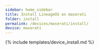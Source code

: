 ```yaml
---
sidebar: home_sidebar
title: Install LineageOS on maserati
folder: install
permalink: /devices/maserati/install/
device: maserati
---
```

{% include templates/device_install.md %}
